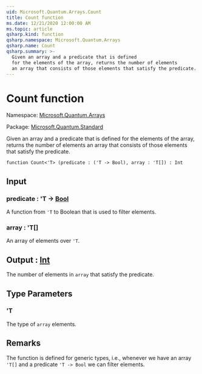 ```yaml
---
uid: Microsoft.Quantum.Arrays.Count
title: Count function
ms.date: 12/21/2020 12:00:00 AM
ms.topic: article
qsharp.kind: function
qsharp.namespace: Microsoft.Quantum.Arrays
qsharp.name: Count
qsharp.summary: >-
  Given an array and a predicate that is defined
  for the elements of the array, returns the number of elements
  an array that consists of those elements that satisfy the predicate.
---
```


# Count function

Namespace: [Microsoft.Quantum.Arrays](xref:Microsoft.Quantum.Arrays)

Package: [Microsoft.Quantum.Standard](https://nuget.org/packages/Microsoft.Quantum.Standard)


Given an array and a predicate that is definedfor the elements of the array, returns the number of elementsan array that consists of those elements that satisfy the predicate.

```qsharp
function Count<'T> (predicate : ('T -> Bool), array : 'T[]) : Int
```


## Input

### predicate : 'T -> [Bool](xref:microsoft.quantum.lang-ref.bool)

A function from `'T` to Boolean that is used to filter elements.


### array : 'T[]

An array of elements over `'T`.



## Output : [Int](xref:microsoft.quantum.lang-ref.int)

The number of elements in `array` that satisfy the predicate.

## Type Parameters

### 'T

The type of `array` elements.

## Remarks

The function is defined for generic types, i.e., whenever we havean array `'T[]` and a predicate `'T -> Bool` we can filter elements.